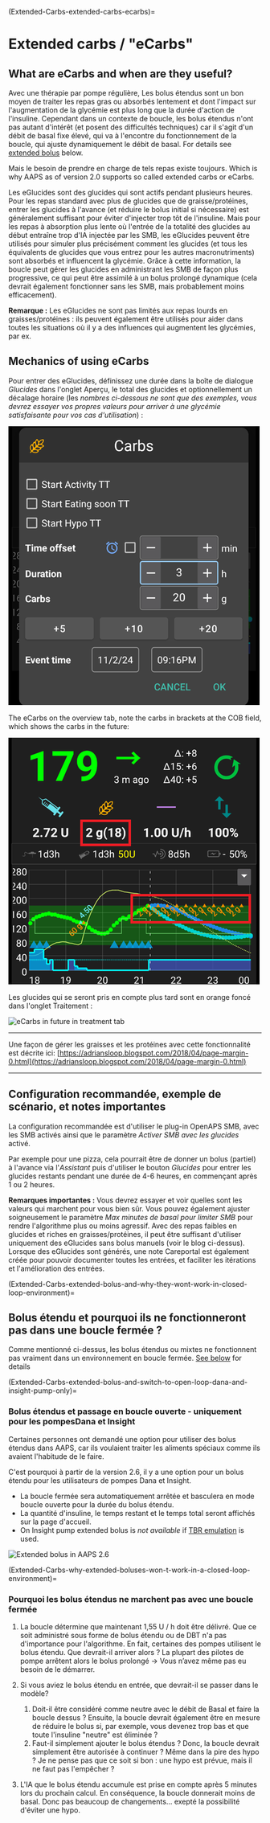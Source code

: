 (Extended-Carbs-extended-carbs-ecarbs)=
# Extended carbs / "eCarbs"

## What are eCarbs and when are they useful?

Avec une thérapie par pompe régulière, Les bolus étendus sont un bon moyen de traiter les repas gras ou absorbés lentement et dont l'impact sur l'augmentation de la glycémie est plus long que la durée d'action de l'insuline. Cependant dans un contexte de boucle, les bolus étendus n'ont pas autant d'intérêt (et posent des difficultés techniques) car il s'agit d'un débit de basal fixe élevé, qui va à l'encontre du fonctionnement de la boucle, qui ajuste dynamiquement le débit de basal. For details see [extended bolus](#extended-bolus-and-why-they-wont-work-in-closed-loop-environment) below.

Mais le besoin de prendre en charge de tels repas existe toujours. Which is why AAPS as of version 2.0 supports so called extended carbs or eCarbs.

Les eGlucides sont des glucides qui sont actifs pendant plusieurs heures. Pour les repas standard avec plus de glucides que de graisse/protéines, entrer les glucides à l'avance (et réduire le bolus initial si nécessaire) est généralement suffisant pour éviter d'injecter trop tôt de l'insuline.  Mais pour les repas à absorption plus lente où l'entrée de la totalité des glucides au début entraîne trop d'IA injectée par les SMB, les eGlucides peuvent être utilisés pour simuler plus précisément comment les glucides (et tous les équivalents de glucides que vous entrez pour les autres macronutriments) sont absorbés et influencent la glycémie. Grâce à cette information, la boucle peut gérer les glucides en administrant les SMB de façon plus progressive, ce qui peut être assimilé à un bolus prolongé dynamique (cela devrait également fonctionner sans les SMB, mais probablement moins efficacement).

**Remarque :** Les eGlucides ne sont pas limités aux repas lourds en graisses/protéines : ils peuvent également être utilisés pour aider dans toutes les situations où il y a des influences qui augmentent les glycémies, par ex.

## Mechanics of using eCarbs

Pour entrer des eGlucides, définissez une durée dans la boîte de dialogue *Glucides* dans l'onglet Aperçu, le total des glucides et optionnellement un décalage horaire (les *nombres ci-dessous ne sont que des exemples, vous devrez essayer vos propres valeurs pour arriver à une glycémie satisfaisante pour vos cas d'utilisation*) :

![Enter carbs](../images/eCarbs_Dialog.png)

The eCarbs on the overview tab, note the carbs in brackets at the COB field, which shows the carbs in the future:

![eCarbs in graph](../images/eCarbs_Graph.png)

Les glucides qui se seront pris en compte plus tard sont en orange foncé dans l'onglet Traitement :

![eCarbs in future in treatment tab](../images/eCarbs_Treatment.png)

______________________________________________________________________

Une façon de gérer les graisses et les protéines avec cette fonctionnalité est décrite ici: [https://adriansloop.blogspot.com/2018/04/page-margin-0.html](https://adriansloop.blogspot.com/2018/04/page-margin-0.html)

______________________________________________________________________

## Configuration recommandée, exemple de scénario, et notes importantes

La configuration recommandée est d'utiliser le plug-in OpenAPS SMB, avec les SMB activés ainsi que le paramètre *Activer SMB avec les glucides* activé.

Par exemple pour une pizza, cela pourrait être de donner un bolus (partiel) à l'avance via l'*Assistant* puis d'utiliser le bouton *Glucides* pour entrer les glucides restants pendant une durée de 4-6 heures, en commençant après 1 ou 2 heures.

**Remarques importantes :** Vous devrez essayer et voir quelles sont les valeurs qui marchent pour vous bien sûr. Vous pouvez également ajuster soigneusement le paramètre *Max minutes de basal pour limiter SMB* pour rendre l'algorithme plus ou moins agressif. Avec des repas faibles en glucides et riches en graisses/protéines, il peut être suffisant d'utiliser uniquement des eGlucides sans bolus manuels (voir le blog ci-dessus). Lorsque des eGlucides sont générés, une note Careportal est également créée pour pouvoir documenter toutes les entrées, et faciliter les itérations et l'amélioration des entrées.

(Extended-Carbs-extended-bolus-and-why-they-wont-work-in-closed-loop-environment)=
## Bolus étendu et pourquoi ils ne fonctionneront pas dans une boucle fermée ?

Comme mentionné ci-dessus, les bolus étendus ou mixtes ne fonctionnent pas vraiment dans un environnement en boucle fermée. [See below](#why-extended-boluses-wont-work-in-a-closed-loop-environment) for details

(Extended-Carbs-extended-bolus-and-switch-to-open-loop-dana-and-insight-pump-only)=
### Bolus étendus et passage en boucle ouverte - uniquement pour les pompesDana et Insight

Certaines personnes ont demandé une option pour utiliser des bolus étendus dans AAPS, car ils voulaient traiter les aliments spéciaux comme ils avaient l'habitude de le faire.

C'est pourquoi à partir de la version 2.6, il y a une option pour un bolus étendu pour les utilisateurs de pompes Dana et Insight.

- La boucle fermée sera automatiquement arrêtée et basculera en mode boucle ouverte pour la durée du bolus étendu.
- La quantité d'insuline, le temps restant et le temps total seront affichés sur la page d'accueil.
- On Insight pump extended bolus is *not available* if [TBR emulation](../CompatiblePumps/Accu-Chek-Insight-Pump.md#settings-in-aaps) is used.

![Extended bolus in AAPS 2.6](../images/ExtendedBolus2_6.png)

(Extended-Carbs-why-extended-boluses-won-t-work-in-a-closed-loop-environment)=
### Pourquoi les bolus étendus ne marchent pas avec une boucle fermée

1. La boucle détermine que maintenant 1,55 U / h doit être délivré. Que ce soit administré sous forme de bolus étendu ou de DBT n'a pas d'importance pour l'algorithme. En fait, certaines des pompes utilisent le bolus étendu. Que devrait-il arriver alors ? La plupart des pilotes de pompe arrêtent alors le bolus prolongé -> Vous n’avez même pas eu besoin de le démarrer.

2. Si vous aviez le bolus étendu en entrée, que devrait-il se passer dans le modèle?

   1. Doit-il être considéré comme neutre avec le débit de Basal et faire la boucle dessus ? Ensuite, la boucle devrait également être en mesure de réduire le bolus si, par exemple, vous devenez trop bas et que toute l'insuline "neutre" est éliminée ?
   2. Faut-il simplement ajouter le bolus étendus ? Donc, la boucle devrait simplement être autorisée à continuer ? Même dans la pire des hypo ? Je ne pense pas que ce soit si bon : une hypo est prévue, mais il ne faut pas l'empêcher ?

3. L'IA que le bolus étendu accumule est prise en compte après 5 minutes lors du prochain calcul. En conséquence, la boucle donnerait moins de basal. Donc pas beaucoup de changements... exepté la possibilité d'éviter une hypo.
